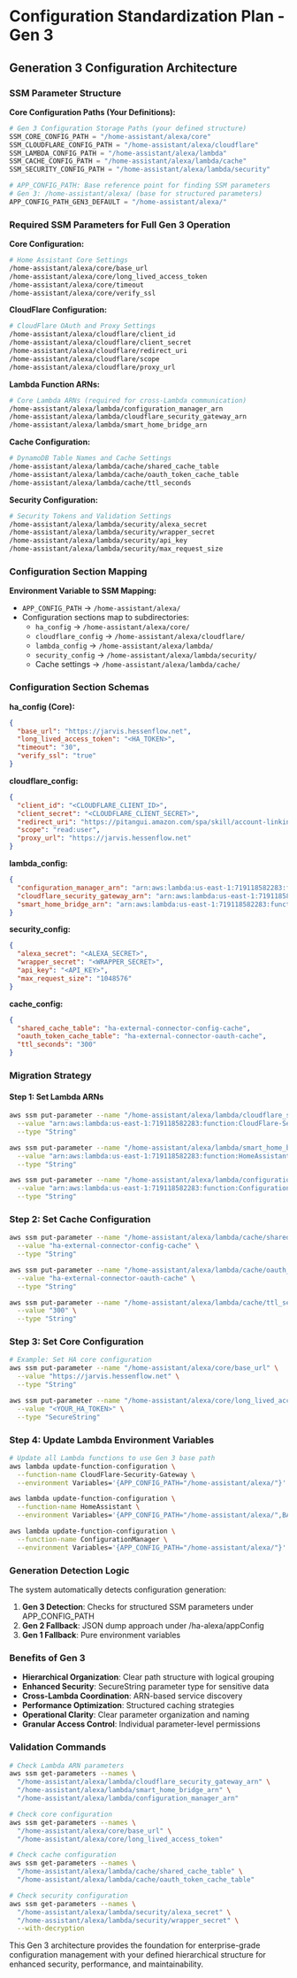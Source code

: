 # Configuration Standardization Plan - Gen 3

## Generation 3 Configuration Architecture

### SSM Parameter Structure

**Core Configuration Paths (Your Definitions):**

```python
# Gen 3 Configuration Storage Paths (your defined structure)
SSM_CORE_CONFIG_PATH = "/home-assistant/alexa/core"
SSM_CLOUDFLARE_CONFIG_PATH = "/home-assistant/alexa/cloudflare"
SSM_LAMBDA_CONFIG_PATH = "/home-assistant/alexa/lambda"
SSM_CACHE_CONFIG_PATH = "/home-assistant/alexa/lambda/cache"
SSM_SECURITY_CONFIG_PATH = "/home-assistant/alexa/lambda/security"

# APP_CONFIG_PATH: Base reference point for finding SSM parameters
# Gen 3: /home-assistant/alexa/ (base for structured parameters)
APP_CONFIG_PATH_GEN3_DEFAULT = "/home-assistant/alexa/"
```

### Required SSM Parameters for Full Gen 3 Operation

**Core Configuration:**

```bash
# Home Assistant Core Settings
/home-assistant/alexa/core/base_url
/home-assistant/alexa/core/long_lived_access_token
/home-assistant/alexa/core/timeout
/home-assistant/alexa/core/verify_ssl
```

**CloudFlare Configuration:**

```bash
# CloudFlare OAuth and Proxy Settings
/home-assistant/alexa/cloudflare/client_id
/home-assistant/alexa/cloudflare/client_secret
/home-assistant/alexa/cloudflare/redirect_uri
/home-assistant/alexa/cloudflare/scope
/home-assistant/alexa/cloudflare/proxy_url
```

**Lambda Function ARNs:**

```bash
# Core Lambda ARNs (required for cross-Lambda communication)
/home-assistant/alexa/lambda/configuration_manager_arn
/home-assistant/alexa/lambda/cloudflare_security_gateway_arn
/home-assistant/alexa/lambda/smart_home_bridge_arn
```

**Cache Configuration:**

```bash
# DynamoDB Table Names and Cache Settings
/home-assistant/alexa/lambda/cache/shared_cache_table
/home-assistant/alexa/lambda/cache/oauth_token_cache_table
/home-assistant/alexa/lambda/cache/ttl_seconds
```

**Security Configuration:**

```bash
# Security Tokens and Validation Settings
/home-assistant/alexa/lambda/security/alexa_secret
/home-assistant/alexa/lambda/security/wrapper_secret
/home-assistant/alexa/lambda/security/api_key
/home-assistant/alexa/lambda/security/max_request_size
```

### Configuration Section Mapping

**Environment Variable to SSM Mapping:**

- `APP_CONFIG_PATH` → `/home-assistant/alexa/`
- Configuration sections map to subdirectories:
  - `ha_config` → `/home-assistant/alexa/core/`
  - `cloudflare_config` → `/home-assistant/alexa/cloudflare/`
  - `lambda_config` → `/home-assistant/alexa/lambda/`
  - `security_config` → `/home-assistant/alexa/lambda/security/`
  - Cache settings → `/home-assistant/alexa/lambda/cache/`

### Configuration Section Schemas

**ha_config (Core):**

```json
{
  "base_url": "https://jarvis.hessenflow.net",
  "long_lived_access_token": "<HA_TOKEN>",
  "timeout": "30",
  "verify_ssl": "true"
}
```

**cloudflare_config:**

```json
{
  "client_id": "<CLOUDFLARE_CLIENT_ID>",
  "client_secret": "<CLOUDFLARE_CLIENT_SECRET>",
  "redirect_uri": "https://pitangui.amazon.com/spa/skill/account-linking-status.html?vendorId=<VENDOR_ID>",
  "scope": "read:user",
  "proxy_url": "https://jarvis.hessenflow.net"
}
```

**lambda_config:**

```json
{
  "configuration_manager_arn": "arn:aws:lambda:us-east-1:719118582283:function:ConfigurationManager",
  "cloudflare_security_gateway_arn": "arn:aws:lambda:us-east-1:719118582283:function:CloudFlare-Security-Gateway",
  "smart_home_bridge_arn": "arn:aws:lambda:us-east-1:719118582283:function:HomeAssistant"
}
```

**security_config:**

```json
{
  "alexa_secret": "<ALEXA_SECRET>",
  "wrapper_secret": "<WRAPPER_SECRET>",
  "api_key": "<API_KEY>",
  "max_request_size": "1048576"
}
```

**cache_config:**

```json
{
  "shared_cache_table": "ha-external-connector-config-cache",
  "oauth_token_cache_table": "ha-external-connector-oauth-cache",
  "ttl_seconds": "300"
}
```

### Migration Strategy

#### Step 1: Set Lambda ARNs

```bash
aws ssm put-parameter --name "/home-assistant/alexa/lambda/cloudflare_security_gateway_arn" \
  --value "arn:aws:lambda:us-east-1:719118582283:function:CloudFlare-Security-Gateway" \
  --type "String"

aws ssm put-parameter --name "/home-assistant/alexa/lambda/smart_home_bridge_arn" \
  --value "arn:aws:lambda:us-east-1:719118582283:function:HomeAssistant" \
  --type "String"

aws ssm put-parameter --name "/home-assistant/alexa/lambda/configuration_manager_arn" \
  --value "arn:aws:lambda:us-east-1:719118582283:function:ConfigurationManager" \
  --type "String"
```

### Step 2: Set Cache Configuration

```bash
aws ssm put-parameter --name "/home-assistant/alexa/lambda/cache/shared_cache_table" \
  --value "ha-external-connector-config-cache" \
  --type "String"

aws ssm put-parameter --name "/home-assistant/alexa/lambda/cache/oauth_token_cache_table" \
  --value "ha-external-connector-oauth-cache" \
  --type "String"

aws ssm put-parameter --name "/home-assistant/alexa/lambda/cache/ttl_seconds" \
  --value "300" \
  --type "String"
```

### Step 3: Set Core Configuration

```bash
# Example: Set HA core configuration
aws ssm put-parameter --name "/home-assistant/alexa/core/base_url" \
  --value "https://jarvis.hessenflow.net" \
  --type "String"

aws ssm put-parameter --name "/home-assistant/alexa/core/long_lived_access_token" \
  --value "<YOUR_HA_TOKEN>" \
  --type "SecureString"
```

### Step 4: Update Lambda Environment Variables

```bash
# Update all Lambda functions to use Gen 3 base path
aws lambda update-function-configuration \
  --function-name CloudFlare-Security-Gateway \
  --environment Variables='{APP_CONFIG_PATH="/home-assistant/alexa/"}'

aws lambda update-function-configuration \
  --function-name HomeAssistant \
  --environment Variables='{APP_CONFIG_PATH="/home-assistant/alexa/",BASE_URL="https://jarvis.hessenflow.net"}'

aws lambda update-function-configuration \
  --function-name ConfigurationManager \
  --environment Variables='{APP_CONFIG_PATH="/home-assistant/alexa/"}'
```

### Generation Detection Logic

The system automatically detects configuration generation:

1. **Gen 3 Detection**: Checks for structured SSM parameters under APP_CONFIG_PATH
2. **Gen 2 Fallback**: JSON dump approach under /ha-alexa/appConfig
3. **Gen 1 Fallback**: Pure environment variables

### Benefits of Gen 3

- **Hierarchical Organization**: Clear path structure with logical grouping
- **Enhanced Security**: SecureString parameter type for sensitive data
- **Cross-Lambda Coordination**: ARN-based service discovery
- **Performance Optimization**: Structured caching strategies
- **Operational Clarity**: Clear parameter organization and naming
- **Granular Access Control**: Individual parameter-level permissions

### Validation Commands

```bash
# Check Lambda ARN parameters
aws ssm get-parameters --names \
  "/home-assistant/alexa/lambda/cloudflare_security_gateway_arn" \
  "/home-assistant/alexa/lambda/smart_home_bridge_arn" \
  "/home-assistant/alexa/lambda/configuration_manager_arn"

# Check core configuration
aws ssm get-parameters --names \
  "/home-assistant/alexa/core/base_url" \
  "/home-assistant/alexa/core/long_lived_access_token"

# Check cache configuration
aws ssm get-parameters --names \
  "/home-assistant/alexa/lambda/cache/shared_cache_table" \
  "/home-assistant/alexa/lambda/cache/oauth_token_cache_table"

# Check security configuration
aws ssm get-parameters --names \
  "/home-assistant/alexa/lambda/security/alexa_secret" \
  "/home-assistant/alexa/lambda/security/wrapper_secret" \
  --with-decryption
```

This Gen 3 architecture provides the foundation for enterprise-grade configuration management with your defined hierarchical structure for enhanced security, performance, and maintainability.
